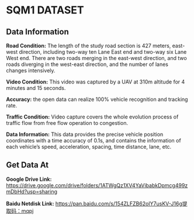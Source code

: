 # SQM1 DATASET

## Data Information

**Road Condition:** The length of the study road section is 427 meters, east-west direction, including two-way ten Lane East end and two-way six Lane West end. There are two roads merging in the east-west direction, and two roads diverging in the west-east direction, and the number of lanes changes intensively.

**Video Condition:** This video was captured by a UAV at 310m altitude for 4 minutes and 15 seconds.

**Accuracy:** the open data can realize 100% vehicle recognition and tracking rate.

**Traffic Condition:** Video capture covers the whole evolution process of traffic flow from free flow operation to congestion.

**Data Information:** This data provides the precise vehicle position coordinates with a time accuracy of 0.1s, and contains the information of each vehicle’s speed, acceleration, spacing, time distance, lane, etc.

## Get Data At

**Google Drive Link:**  https://drive.google.com/drive/folders/1ATWgQz1XV4YaVibabkDpmcg499zmDbHd?usp=sharing

**Baidu Netdisk Link:** https://pan.baidu.com/s/154ZLFZB62oIY7usKV-J16g提取码：mqpj
